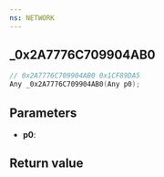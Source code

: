 ```yaml
---
ns: NETWORK
---
```

## _0x2A7776C709904AB0

```c
// 0x2A7776C709904AB0 0x1CF89DA5
Any _0x2A7776C709904AB0(Any p0);
```


## Parameters
* **p0**: 

## Return value
